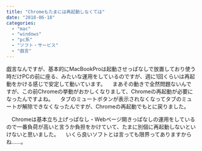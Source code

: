 ```yaml
---
title: "Chromeもたまには再起動しなくては"
date: "2018-06-18"
categories: 
  - "mac"
  - "windows"
  - "pc系"
  - "ソフト・サービス"
  - "戯言"
---
```


戯言なんですが、基本的にMacBookProは起動させっぱなしで放置しており使う時だけPCの前に座る、みたいな運用をしているのですが、週に1回くらいは再起動をかける感じで安定して動いています。 　まあその動きで全然問題ないんですが、この前Chromeの挙動がおかしくなりまして、Chromeの再起動が必要になったんですよね。 　タブのミュートボタンが表示されなくなってタブのミュートが解除できなくなったんですが、Chromeの再起動でもとに戻りました。

　Chromeは基本立ち上げっぱなし・Webページ開きっぱなしの運用をしているので一番負荷が高いと言うか負担をかけていて、たまに別個に再起動しないといけないと思いました。 　いくら良いソフトとは言っても限界ってありますからね……。
